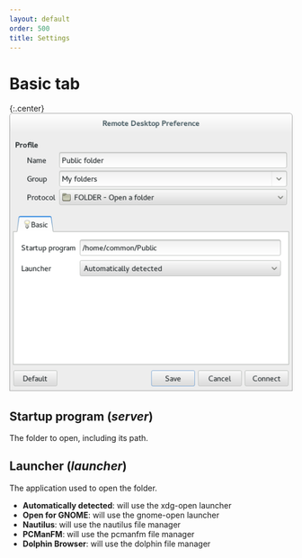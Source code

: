 ```yaml
---
layout: default
order: 500
title: Settings
---
```

# Basic tab

{:.center}
![Basic settings](/resources/remmina-plugin-folder/archive/latest/english/general.png)

## **Startup program** (*server*)

The folder to open, including its path.

## **Launcher** (*launcher*)

The application used to open the folder.

* **Automatically detected**: will use the xdg-open launcher
* **Open for GNOME**: will use the gnome-open launcher
* **Nautilus**: will use the nautilus file manager
* **PCManFM**: will use the pcmanfm file manager
* **Dolphin Browser**: will use the dolphin file manager
